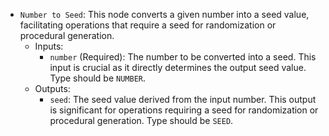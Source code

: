 - `Number to Seed`: This node converts a given number into a seed value, facilitating operations that require a seed for randomization or procedural generation.
    - Inputs:
        - `number` (Required): The number to be converted into a seed. This input is crucial as it directly determines the output seed value. Type should be `NUMBER`.
    - Outputs:
        - `seed`: The seed value derived from the input number. This output is significant for operations requiring a seed for randomization or procedural generation. Type should be `SEED`.

